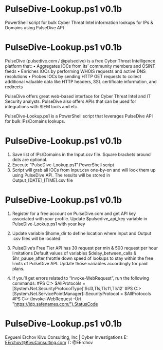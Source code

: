 # PulseDive-Lookup.ps1 v0.1b
PowerShell script for bulk Cyber Threat Intel information lookups for IPs &amp; Domains using PulseDive API

# PulseDive-Lookup.ps1 v0.1b

PulseDive (pulsedive.com / @pulsedive) is a free Cyber Threat Intelligence platform that: 
•	Aggregates IOCs from its’ community members and OSINT feeds
•	Enriches IOCs by performing WHOIS requests and active DNS resolutions
•	Probes IOCs by sending HTTP GET requests to collect additional valuable data like HTTP headers, SSL certificate information, and redirects

PulseDive offers great web-based interface for Cyber Threat Intel and IT Security analysts. PulseDive also offers APIs that can be used for integrations with SIEM tools and etc.

PulseDive-Lookup.ps1 is a PowerShell script that leverages PulseDive API for bulk IPs/Domains lookups.

# PulseDive-Lookup.ps1 v0.1b

1.	Save list of IPs/Domains in the Input.csv file. Square brackets around dots are optional.
2.	Execute “PulseDive-Lookup.ps1” PowerShell script
3.	Script will grab all IOCs from Input.csv one-by-on and will look them up using PulseDive API. The results will be stored in Output_[DATE]_[TIME].csv file

# PulseDive-Lookup.ps1 v0.1b
1.	Register for a free account on PulseDive.com and get API key associated with your profile. Update $pulsedive_api_key variable in PulseDive-Lookup.ps1 with your key

2.	Update variable $home_dir to define location where Input and Output .csv files will be located

3.	PulseDive’s Free Tier API has 30 request per min & 500 request per hour limitations
Default values of variables $delay_between_calls & $hr_pause_after throttle down speed of lookups to stay within the free limits of PulseDive API. Update those variables accordingly for paid plans.

4.	If you’ll get errors related to “Invoke-WebRequest”, run the following commands:
        #PS C:\> $AllProtocols = [System.Net.SecurityProtocolType]'Ssl3,Tls,Tls11,Tls12'
        #PS C:\> [System.Net.ServicePointManager]::SecurityProtocol = $AllProtocols
        #PS C:\> (Invoke-WebRequest -Uri "https://idp.safenames.com/").StatusCode

# PulseDive-Lookup.ps1 v0.1b
Evgueni Erchov
Kivu Consulting, Inc | Cyber Investigations
E: EErchov@KivuConsulting.com
T: @EErchov 
